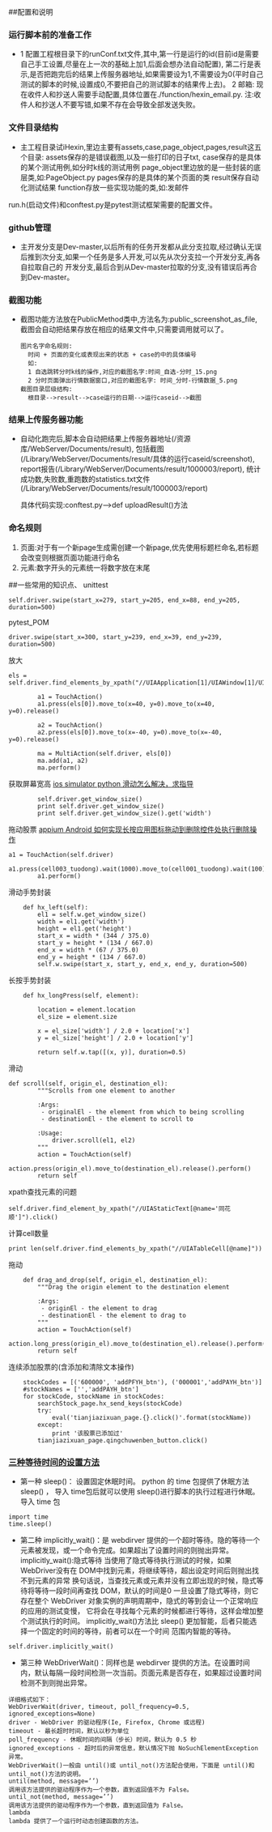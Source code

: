 ##配置和说明
### 运行脚本前的准备工作
- 1 配置工程根目录下的runConf.txt文件,其中,第一行是运行的id(目前id是需要自己手工设置,尽量在上一次的基础上加1,后面会想办法自动配置),
  第二行是表示,是否把跑完后的结果上传服务器地址,如果需要设为1,不需要设为0(平时自己测试的脚本的时候,设置成0,不要把自己的测试脚本的结果传上去)。
  2 邮箱:
    现在收件人和抄送人需要手动配置,具体位置在./function/hexin_email.py.
    注:收件人和抄送人不要写错,如果不存在会导致全部发送失败。

### 文件目录结构
- 主工程目录试iHexin,里边主要有assets,case,page_object,pages,result这五个目录:
assets保存的是错误截图,以及一些打印的日子txt,
case保存的是具体的某个测试用例,如分时k线的测试用例
page_object里边放的是一些封装的底层类,如:PageObject.py
pages保存的是具体的某个页面的类
result保存自动化测试结果
function存放一些实现功能的类,如:发邮件

run.h(启动文件)和conftest.py是pytest测试框架需要的配置文件。


### github管理
- 主开发分支是Dev-master,以后所有的任务开发都从此分支拉取,经过确认无误后推到次分支,如果一个任务是多人开发,可以先从次分支拉一个开发分支,再各自拉取自己的
  开发分支,最后合到从Dev-master拉取的分支,没有错误后再合到Dev-master。

### 截图功能
- 截图功能方法放在PublicMethod类中,方法名为:public_screenshot_as_file,截图会自动把结果存放在相应的结果文件中,只需要调用就可以了。
  ```
  图片名字命名规则:
    时间 + 页面的变化或表现出来的状态 + case的中的具体编号
    如:
    1 自选跳转分时k线的操作,对应的截图名字:时间_自选-分时_15.png
    2 分时页面弹出行情数据窗口,对应的截图名字: 时间_分时-行情数据_5.png
  截图目录层级结构:
    根目录-->result-->case运行的日期-->运行caseid-->截图
   ```
   
### 结果上传服务器功能
- 自动化跑完后,脚本会自动把结果上传服务器地址(/资源库/WebServer/Documents/result),
  包括截图(/Library/WebServer/Documents/result/具体的运行caseid/screenshot),
  report报告(/Library/WebServer/Documents/result/1000003/report),
  统计成功数,失败数,重跑数的statistics.txt文件(/Library/WebServer/Documents/result/1000003/report)
  
  具体代码实现:conftest.py-->def uploadResult()方法

### 命名规则
1. 页面:对于有一个新page生成需创建一个新page,优先使用标题栏命名,若标题会改变则根据页面功能进行命名
2. 元素:数字开头的元素统一将数字放在末尾

##一些常用的知识点、
unittest
```
self.driver.swipe(start_x=279, start_y=205, end_x=88, end_y=205, duration=500)
```

pytest_POM
```
driver.swipe(start_x=300, start_y=239, end_x=39, end_y=239, duration=500)
```

放大
```
els = self.driver.find_elements_by_xpath("//UIAApplication[1]/UIAWindow[1]/UIAScrollView[1]/UIAStaticText[4]/UIAStaticText[1]")

		a1 = TouchAction()
		a1.press(els[0]).move_to(x=40, y=0).move_to(x=40, y=0).release()

		a2 = TouchAction()
		a2.press(els[0]).move_to(x=-40, y=0).move_to(x=-40, y=0).release()

		ma = MultiAction(self.driver, els[0])
		ma.add(a1, a2)
		ma.perform()
```
获取屏幕宽高
[ios simulator python 滑动怎么解决，求指导](https://testerhome.com/topics/3703)
```
		self.driver.get_window_size()
		print self.driver.get_window_size()
		print self.driver.get_window_size().get('width')
```
拖动股票
[appium Android 如何实现长按应用图标拖动到删除控件处执行删除操作](https://testerhome.com/topics/5346)
```
a1 = TouchAction(self.driver)
		a1.press(cell003_tuodong).wait(1000).move_to(cell001_tuodong).wait(100).release()
		a1.perform()
```
滑动手势封装
```
	def hx_left(self):
		el1 = self.w.get_window_size()
		width = el1.get('width')
		height = el1.get('height')
		start_x = width * (344 / 375.0)
		start_y = height * (134 / 667.0)
		end_x = width * (67 / 375.0)
		end_y = height * (134 / 667.0)
		self.w.swipe(start_x, start_y, end_x, end_y, duration=500)
```
长按手势封装
```
	def hx_longPress(self, element):
		
		location = element.location
		el_size = element.size

		x = el_size['width'] / 2.0 + location['x']
		y = el_size['height'] / 2.0 + location['y']

		return self.w.tap([(x, y)], duration=0.5)

```
滑动
```
def scroll(self, origin_el, destination_el):
        """Scrolls from one element to another

        :Args:
         - originalEl - the element from which to being scrolling
         - destinationEl - the element to scroll to

        :Usage:
            driver.scroll(el1, el2)
        """
        action = TouchAction(self)
        action.press(origin_el).move_to(destination_el).release().perform()
        return self
```
xpath查找元素的问题
```
self.driver.find_element_by_xpath("//UIAStaticText[@name='同花顺']").click()
```
计算cell数量
```
print len(self.driver.find_elements_by_xpath("//UIATableCell[@name]"))
```
拖动
```
    def drag_and_drop(self, origin_el, destination_el):
        """Drag the origin element to the destination element

        :Args:
         - originEl - the element to drag
         - destinationEl - the element to drag to
        """
        action = TouchAction(self)
        action.long_press(origin_el).move_to(destination_el).release().perform()
        return self
```
连续添加股票的(含添加和清除文本操作)
```
	stockCodes = [('600000', 'addPFYH_btn'), ('000001','addPAYH_btn')]
	#stockNames = ['','addPAYH_btn']
	for stockCode, stockName in stockCodes:
		searchStock_page.hx_send_keys(stockCode)
		try:
			eval('tianjiazixuan_page.{}.click()'.format(stockName))
		except:
			print '该股票已添加过'
		tianjiazixuan_page.qingchuwenben_button.click()
```

### [三种等待时间的设置方法](https://testerhome.com/topics/2576#reply17)
- 第一种 sleep()： 设置固定休眠时间。 python 的 time 包提供了休眠方法 sleep() ， 导入 time包后就可以使用 sleep()进行脚本的执行过程进行休眠。
导入 time 包
```
import time
time.sleep()
```
- 第二种 implicitly_wait()：是 webdirver 提供的一个超时等待。隐的等待一个元素被发现，或一个命令完成。如果超出了设置时间的则抛出异常。
implicitly_wait():隐式等待
当使用了隐式等待执行测试的时候，如果 WebDriver没有在 DOM中找到元素，将继续等待，超出设定时间后则抛出找不到元素的异常
换句话说，当查找元素或元素并没有立即出现的时候，隐式等待将等待一段时间再查找 DOM，默认的时间是0
一旦设置了隐式等待，则它存在整个 WebDriver 对象实例的声明周期中，隐式的等到会让一个正常响应的应用的测试变慢，
它将会在寻找每个元素的时候都进行等待，这样会增加整个测试执行的时间。
implicitly_wait()方法比 sleep() 更加智能，后者只能选择一个固定的时间的等待，前者可以在一个时间
范围内智能的等待。
```
self.driver.implicitly_wait()
```
- 第三种  WebDriverWait()：同样也是 webdirver 提供的方法。在设置时间内，默认每隔一段时间检测一次当前。页面元素是否存在，如果超过设置时间检测不到则抛出异常。
```
详细格式如下：
WebDriverWait(driver, timeout, poll_frequency=0.5, ignored_exceptions=None)
driver - WebDriver 的驱动程序(Ie, Firefox, Chrome 或远程)
timeout - 最长超时时间，默认以秒为单位
poll_frequency - 休眠时间的间隔（步长）时间，默认为 0.5 秒
ignored_exceptions - 超时后的异常信息，默认情况下抛 NoSuchElementException 异常。
WebDriverWait()一般由 until()或 until_not()方法配合使用，下面是 until()和 until_not()方法的说明。
until(method, message=’’)
调用该方法提供的驱动程序作为一个参数，直到返回值不为 False。
until_not(method, message=’’)
调用该方法提供的驱动程序作为一个参数，直到返回值为 False。
lambda
lambda 提供了一个运行时动态创建函数的方法。
```
  